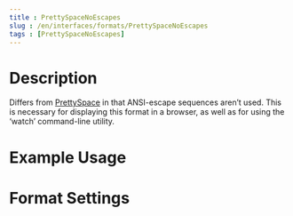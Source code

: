 ```yaml
---
title : PrettySpaceNoEscapes
slug : /en/interfaces/formats/PrettySpaceNoEscapes
tags : [PrettySpaceNoEscapes]
---
```


# Description

Differs from [PrettySpace](#prettyspace) in that ANSI-escape sequences aren’t used. This is necessary for displaying this format in a browser, as well as for using the ‘watch’ command-line utility.

# Example Usage

# Format Settings
